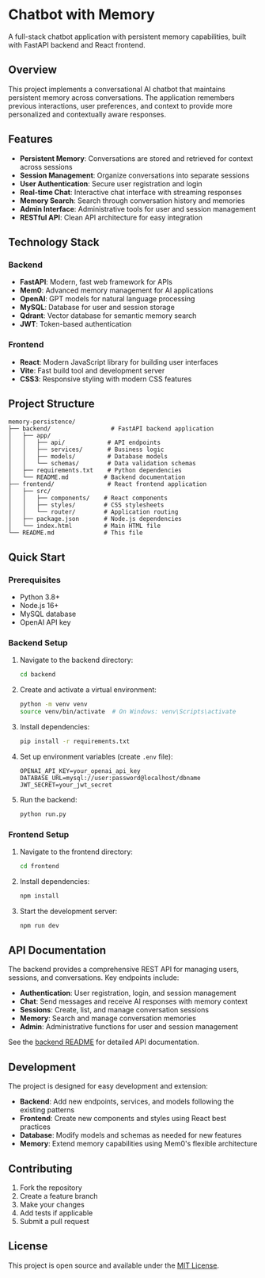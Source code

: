 # Chatbot with Memory

A full-stack chatbot application with persistent memory capabilities, built with FastAPI backend and React frontend.

## Overview

This project implements a conversational AI chatbot that maintains persistent memory across conversations. The application remembers previous interactions, user preferences, and context to provide more personalized and contextually aware responses.

## Features

- **Persistent Memory**: Conversations are stored and retrieved for context across sessions
- **Session Management**: Organize conversations into separate sessions
- **User Authentication**: Secure user registration and login
- **Real-time Chat**: Interactive chat interface with streaming responses
- **Memory Search**: Search through conversation history and memories
- **Admin Interface**: Administrative tools for user and session management
- **RESTful API**: Clean API architecture for easy integration

## Technology Stack

### Backend
- **FastAPI**: Modern, fast web framework for APIs
- **Mem0**: Advanced memory management for AI applications
- **OpenAI**: GPT models for natural language processing
- **MySQL**: Database for user and session storage
- **Qdrant**: Vector database for semantic memory search
- **JWT**: Token-based authentication

### Frontend
- **React**: Modern JavaScript library for building user interfaces
- **Vite**: Fast build tool and development server
- **CSS3**: Responsive styling with modern CSS features

## Project Structure

```
memory-persistence/
├── backend/                 # FastAPI backend application
│   ├── app/
│   │   ├── api/            # API endpoints
│   │   ├── services/       # Business logic
│   │   ├── models/         # Database models
│   │   └── schemas/        # Data validation schemas
│   ├── requirements.txt    # Python dependencies
│   └── README.md          # Backend documentation
├── frontend/               # React frontend application
│   ├── src/
│   │   ├── components/    # React components
│   │   ├── styles/        # CSS stylesheets
│   │   └── router/        # Application routing
│   ├── package.json       # Node.js dependencies
│   └── index.html         # Main HTML file
└── README.md              # This file
```

## Quick Start

### Prerequisites
- Python 3.8+
- Node.js 16+
- MySQL database
- OpenAI API key

### Backend Setup
1. Navigate to the backend directory:
   ```bash
   cd backend
   ```

2. Create and activate a virtual environment:
   ```bash
   python -m venv venv
   source venv/bin/activate  # On Windows: venv\Scripts\activate
   ```

3. Install dependencies:
   ```bash
   pip install -r requirements.txt
   ```

4. Set up environment variables (create `.env` file):
   ```env
   OPENAI_API_KEY=your_openai_api_key
   DATABASE_URL=mysql://user:password@localhost/dbname
   JWT_SECRET=your_jwt_secret
   ```

5. Run the backend:
   ```bash
   python run.py
   ```

### Frontend Setup
1. Navigate to the frontend directory:
   ```bash
   cd frontend
   ```

2. Install dependencies:
   ```bash
   npm install
   ```

3. Start the development server:
   ```bash
   npm run dev
   ```

## API Documentation

The backend provides a comprehensive REST API for managing users, sessions, and conversations. Key endpoints include:

- **Authentication**: User registration, login, and session management
- **Chat**: Send messages and receive AI responses with memory context
- **Sessions**: Create, list, and manage conversation sessions
- **Memory**: Search and manage conversation memories
- **Admin**: Administrative functions for user and session management

See the [backend README](backend/README.md) for detailed API documentation.

## Development

The project is designed for easy development and extension:

- **Backend**: Add new endpoints, services, and models following the existing patterns
- **Frontend**: Create new components and styles using React best practices
- **Database**: Modify models and schemas as needed for new features
- **Memory**: Extend memory capabilities using Mem0's flexible architecture

## Contributing

1. Fork the repository
2. Create a feature branch
3. Make your changes
4. Add tests if applicable
5. Submit a pull request

## License

This project is open source and available under the [MIT License](LICENSE).
